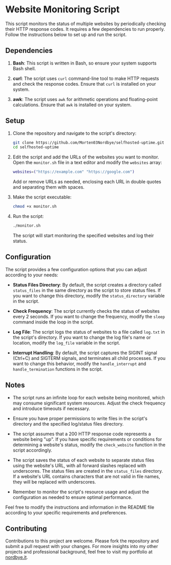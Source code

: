 # Website Monitoring Script

This script monitors the status of multiple websites by periodically checking their HTTP response codes. It requires a few dependencies to run properly. Follow the instructions below to set up and run the script.

## Dependencies

1. **Bash**: This script is written in Bash, so ensure your system supports Bash shell.

2. **curl**: The script uses `curl` command-line tool to make HTTP requests and check the response codes. Ensure that `curl` is installed on your system.

3. **awk**: The script uses `awk` for arithmetic operations and floating-point calculations. Ensure that `awk` is installed on your system.

## Setup

1. Clone the repository and navigate to the script's directory:

   ```bash
   git clone https://github.com/Morten03Nordbye/selfhosted-uptime.git
   cd selfhosted-uptime
   ```

2. Edit the script and add the URLs of the websites you want to monitor. Open the `monitor.sh` file in a text editor and modify the `websites` array:

   ```bash
   websites=("https://example.com" "https://google.com")
   ```

   Add or remove URLs as needed, enclosing each URL in double quotes and separating them with spaces.

3. Make the script executable:

   ```bash
   chmod +x monitor.sh
   ```

4. Run the script:

   ```bash
   ./monitor.sh
   ```

   The script will start monitoring the specified websites and log their status.

## Configuration

The script provides a few configuration options that you can adjust according to your needs:

- **Status Files Directory**: By default, the script creates a directory called `status_files` in the same directory as the script to store status files. If you want to change this directory, modify the `status_directory` variable in the script.

- **Check Frequency**: The script currently checks the status of websites every 2 seconds. If you want to change the frequency, modify the `sleep` command inside the loop in the script.

- **Log File**: The script logs the status of websites to a file called `log.txt` in the script's directory. If you want to change the log file's name or location, modify the `log_file` variable in the script.

- **Interrupt Handling**: By default, the script captures the SIGINT signal (Ctrl+C) and SIGTERM signals, and terminates all child processes. If you want to change this behavior, modify the `handle_interrupt` and `handle_termination` functions in the script.

## Notes

- The script runs an infinite loop for each website being monitored, which may consume significant system resources. Adjust the check frequency and introduce timeouts if necessary.

- Ensure you have proper permissions to write files in the script's directory and the specified log/status files directory.

- The script assumes that a 200 HTTP response code represents a website being "up". If you have specific requirements or conditions for determining a website's status, modify the `check_website` function in the script accordingly.

- The script saves the status of each website to separate status files using the website's URL, with all forward slashes replaced with underscores. The status files are created in the `status_files` directory. If a website's URL contains characters that are not valid in file names, they will be replaced with underscores.

- Remember to monitor the script's resource usage and adjust the configuration as needed to ensure optimal performance.

Feel free to modify the instructions and information in the README file according to your specific requirements and preferences.

Contributing
------------

Contributions to this project are welcome. Please fork the repository and submit a pull request with your changes. For more insights into my other projects and professional background, feel free to visit my portfolio at [nordbye.it](https://nordbye.it/).
